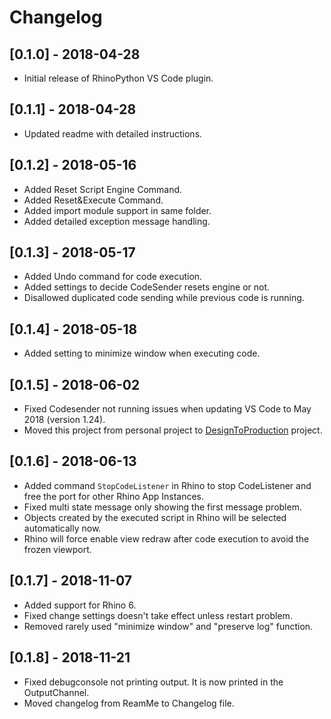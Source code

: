 # Changelog

## [0.1.0] - 2018-04-28
- Initial release of RhinoPython VS Code plugin.

## [0.1.1] - 2018-04-28
- Updated readme with detailed instructions.

## [0.1.2] - 2018-05-16
- Added Reset Script Engine Command.
- Added Reset&Execute Command.
- Added import module support in same folder.
- Added detailed exception message handling.

## [0.1.3] - 2018-05-17
- Added Undo command for code execution.
- Added settings to decide CodeSender resets engine or not.
- Disallowed duplicated code sending while previous code is running.

## [0.1.4] - 2018-05-18
- Added setting to minimize window when executing code.

## [0.1.5] - 2018-06-02
- Fixed Codesender not running issues when updating VS Code to May 2018 (version 1.24).
- Moved this project from personal project to [DesignToProduction](http://designtoproduction.com/) project.

## [0.1.6] - 2018-06-13
- Added command `StopCodeListener` in Rhino to stop CodeListener and free the port for other Rhino App Instances.
- Fixed multi state message only showing the first message problem.
- Objects created by the executed script in Rhino will be selected automatically now.
- Rhino will force enable view redraw after code execution to avoid the frozen viewport.

## [0.1.7] - 2018-11-07
- Added support for Rhino 6.
- Fixed change settings doesn't take effect unless restart problem.
- Removed rarely used "minimize window" and "preserve log" function.

## [0.1.8] - 2018-11-21
- Fixed debugconsole not printing output. It is now printed in the OutputChannel.
- Moved changelog from ReamMe to Changelog file.